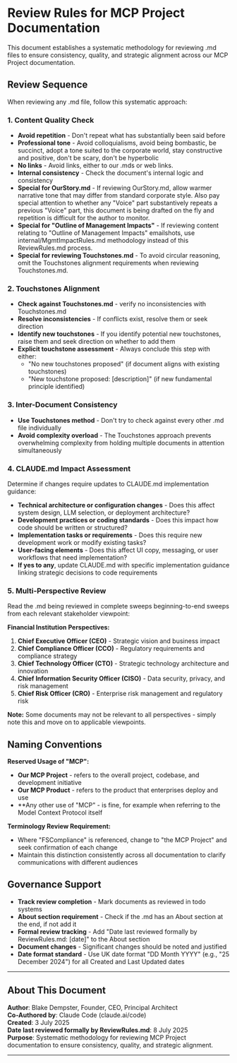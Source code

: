 # Review Rules for MCP Project Documentation

This document establishes a systematic methodology for reviewing .md files to ensure consistency, quality, and strategic alignment across our MCP Project documentation.

## Review Sequence

When reviewing any .md file, follow this systematic approach:

### 1. Content Quality Check
- **Avoid repetition** - Don't repeat what has substantially been said before
- **Professional tone** - Avoid colloquialisms, avoid being bombastic, be succinct, adopt a tone suited to the corporate world, stay constructive and positive, don't be scary, don't be hyperbolic
- **No links** - Avoid links, either to our .mds or web links.
- **Internal consistency** - Check the document's internal logic and consistency
- **Special for OurStory.md** - If reviewing OurStory.md, allow warmer narrative tone that
  may differ from standard corporate style. Also pay special attention to whether any "Voice" part substantively repeats a previous "Voice" part, this document is being drafted on the fly and repetition is difficult for the author to monitor.
- **Special for "Outline of Management Impacts"** - If reviewing content relating to "Outline of Management Impacts" emailshots, use internal/MgmtImpactRules.md methodology instead of this ReviewRules.md process. 
- **Special for reviewing Touchstones.md** - To avoid circular reasoning, omit the Touchstones alignment requirements when reviewing Touchstones.md.

### 2. Touchstones Alignment
- **Check against Touchstones.md** - verify no inconsistencies with Touchstones.md
- **Resolve inconsistencies** - If conflicts exist, resolve them or seek direction
- **Identify new touchstones** - If you identify potential new touchstones, raise them and seek direction on whether to add them
- **Explicit touchstone assessment** - Always conclude this step with either:
  - "No new touchstones proposed" (if document aligns with existing touchstones)
  - "New touchstone proposed: [description]" (if new fundamental principle identified)

### 3. Inter-Document Consistency
- **Use Touchstones method** - Don't try to check against every other .md file individually
- **Avoid complexity overload** - The Touchstones approach prevents overwhelming complexity from holding multiple documents in attention simultaneously

### 4. CLAUDE.md Impact Assessment
Determine if changes require updates to CLAUDE.md implementation guidance:
- **Technical architecture or configuration changes** - Does this affect system design, LLM selection, or deployment architecture?
- **Development practices or coding standards** - Does this impact how code should be written or structured?
- **Implementation tasks or requirements** - Does this require new development work or modify existing tasks?
- **User-facing elements** - Does this affect UI copy, messaging, or user workflows that need implementation?
- **If yes to any**, update CLAUDE.md with specific implementation guidance linking strategic decisions to code requirements

### 5. Multi-Perspective Review
Read the .md being reviewed in complete sweeps beginning-to-end sweeps from each relevant stakeholder viewpoint:

**Financial Institution Perspectives:**
1. **Chief Executive Officer (CEO)** - Strategic vision and business impact
2. **Chief Compliance Officer (CCO)** - Regulatory requirements and compliance strategy
3. **Chief Technology Officer (CTO)** - Strategic technology architecture and innovation
4. **Chief Information Security Officer (CISO)** - Data security, privacy, and risk management
5. **Chief Risk Officer (CRO)** - Enterprise risk management and regulatory risk

**Note:** Some documents may not be relevant to all perspectives - simply note this and move on to applicable viewpoints.

## Naming Conventions

**Reserved Usage of "MCP":**
- **Our MCP Project** - refers to the overall project, codebase, and development initiative
- **Our MCP Product** - refers to the product that enterprises deploy and use
- **Any other use of "MCP" - is fine, for example when referring to the Model Context Protocol itself

**Terminology Review Requirement:**
- Where "FSCompliance" is referenced, change to "the MCP Project" and seek confirmation of each change
- Maintain this distinction consistently across all documentation to clarify communications with different audiences

## Governance Support

- **Track review completion** - Mark documents as reviewed in todo systems
- **About section requirement** - Check if the .md has an About section at the end, if not add it
- **Formal review tracking** - Add "Date last reviewed formally by ReviewRules.md: [date]" to the About section
- **Document changes** - Significant changes should be noted and justified
- **Date format standard** - Use UK date format "DD Month YYYY" (e.g., "25 December 2024") for all Created and Last Updated dates

---

## About This Document

**Author**: Blake Dempster, Founder, CEO, Principal Architect  
**Co-Authored by**: Claude Code (claude.ai/code)  
**Created**: 3 July 2025  
**Date last reviewed formally by ReviewRules.md**: 8 July 2025  
**Purpose**: Systematic methodology for reviewing MCP Project documentation to ensure consistency, quality, and strategic alignment.

---